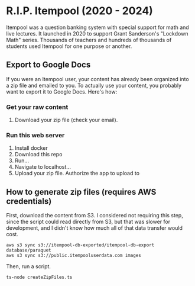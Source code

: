 # R.I.P. Itempool (2020 - 2024)

Itempool was a question banking system with special support for math and
live lectures. It launched in 2020 to support Grant Sanderson's "Lockdown Math"
series. Thousands of teachers and hundreds of thousands of students used
Itempool for one purpose or another.

## Export to Google Docs

If you were an Itempool user, your content has already been organized into a
zip file and emailed to you. To actually use your content, you probably want
to export it to Google Docs. Here's how:

### Get your raw content

1. Download your zip file (check your email).

### Run this web server

1. Install docker
2. Download this repo
3. Run...
4. Navigate to localhost...
5. Upload your zip file. Authorize the app to upload to

## How to generate zip files (requires AWS credentials)

First, download the content from S3. I considered not requiring this step,
since the script could read directly from S3, but that was slower for
development, and I didn't know how much all of that data transfer would cost.

```
aws s3 sync s3://itempool-db-exported/itempool-db-export database/paraquet
aws s3 sync s3://public.itempooluserdata.com images
```

Then, run a script.

```
ts-node createZipFiles.ts
```
